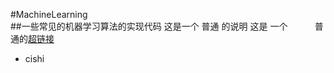 #MachineLearning<br>
##一些常见的机器学习算法的实现代码
    这是一个
    普通
    的说明
    这是
        一个
            普通的[超链接](https://github.com/wepe/MachineLearning "hah")<br>
* cishi
